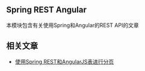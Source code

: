 ## Spring REST Angular

本模块包含有关使用Spring和Angular的REST API的文章

## 相关文章

+ [使用Spring REST和AngularJS表进行分页](http://tu-yucheng.github.io/springweb/2023/05/19/pagination-with-a-spring-rest-api-and-an-angularjs-table.html)
